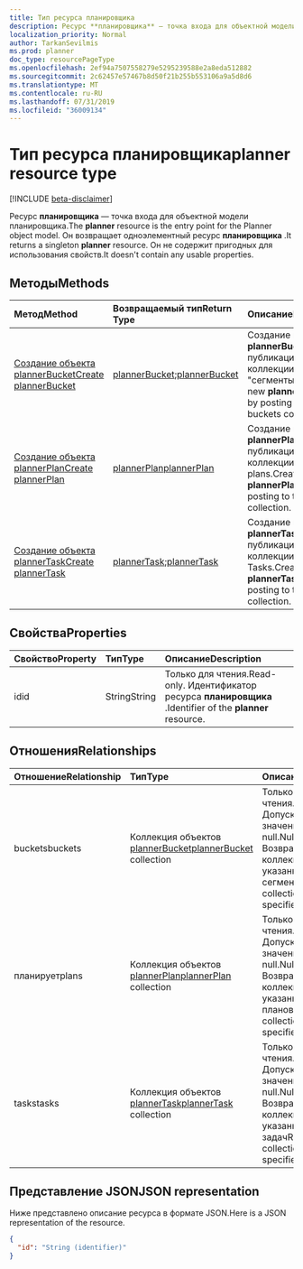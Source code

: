 ```yaml
---
title: Тип ресурса планировщика
description: Ресурс **планировщика** — точка входа для объектной модели планировщика. Он возвращает одноэлементный ресурс **планировщика** .  Он не содержит пригодных для использования свойств.
localization_priority: Normal
author: TarkanSevilmis
ms.prod: planner
doc_type: resourcePageType
ms.openlocfilehash: 2ef94a7507558279e5295239588e2a8eda512882
ms.sourcegitcommit: 2c62457e57467b8d50f21b255b553106a9a5d8d6
ms.translationtype: MT
ms.contentlocale: ru-RU
ms.lasthandoff: 07/31/2019
ms.locfileid: "36009134"
---
```

# <a name="planner-resource-type"></a><span data-ttu-id="39816-105">Тип ресурса планировщика</span><span class="sxs-lookup"><span data-stu-id="39816-105">planner resource type</span></span>

[!INCLUDE [beta-disclaimer](../../includes/beta-disclaimer.md)]

<span data-ttu-id="39816-106">Ресурс **планировщика** — точка входа для объектной модели планировщика.</span><span class="sxs-lookup"><span data-stu-id="39816-106">The **planner** resource is the entry point for the Planner object model.</span></span> <span data-ttu-id="39816-107">Он возвращает одноэлементный ресурс **планировщика** .</span><span class="sxs-lookup"><span data-stu-id="39816-107">It returns a singleton **planner** resource.</span></span>  <span data-ttu-id="39816-108">Он не содержит пригодных для использования свойств.</span><span class="sxs-lookup"><span data-stu-id="39816-108">It doesn't contain any usable properties.</span></span>


## <a name="methods"></a><span data-ttu-id="39816-109">Методы</span><span class="sxs-lookup"><span data-stu-id="39816-109">Methods</span></span>

| <span data-ttu-id="39816-110">Метод</span><span class="sxs-lookup"><span data-stu-id="39816-110">Method</span></span>           | <span data-ttu-id="39816-111">Возвращаемый тип</span><span class="sxs-lookup"><span data-stu-id="39816-111">Return Type</span></span>    |<span data-ttu-id="39816-112">Описание</span><span class="sxs-lookup"><span data-stu-id="39816-112">Description</span></span>|
|:---------------|:--------|:----------|
|[<span data-ttu-id="39816-113">Создание объекта plannerBucket</span><span class="sxs-lookup"><span data-stu-id="39816-113">Create plannerBucket</span></span>](../api/planner-post-buckets.md) |<span data-ttu-id="39816-114">[plannerBucket](plannerbucket.md);</span><span class="sxs-lookup"><span data-stu-id="39816-114">[plannerBucket](plannerbucket.md)</span></span>| <span data-ttu-id="39816-115">Создание нового **plannerBucket** путем публикации в коллекции "сегменты".</span><span class="sxs-lookup"><span data-stu-id="39816-115">Create a new **plannerBucket** by posting to the buckets collection.</span></span>|
|[<span data-ttu-id="39816-116">Создание объекта plannerPlan</span><span class="sxs-lookup"><span data-stu-id="39816-116">Create plannerPlan</span></span>](../api/planner-post-plans.md) |[<span data-ttu-id="39816-117">plannerPlan</span><span class="sxs-lookup"><span data-stu-id="39816-117">plannerPlan</span></span>](plannerplan.md)| <span data-ttu-id="39816-118">Создание нового **plannerPlan** путем публикации в коллекции plans.</span><span class="sxs-lookup"><span data-stu-id="39816-118">Create a new **plannerPlan** by posting to the plans collection.</span></span>|
|[<span data-ttu-id="39816-119">Создание объекта plannerTask</span><span class="sxs-lookup"><span data-stu-id="39816-119">Create plannerTask</span></span>](../api/planner-post-tasks.md) |<span data-ttu-id="39816-120">[plannerTask](plannertask.md);</span><span class="sxs-lookup"><span data-stu-id="39816-120">[plannerTask](plannertask.md)</span></span>| <span data-ttu-id="39816-121">Создание нового **plannerTask** путем публикации в коллекции Tasks.</span><span class="sxs-lookup"><span data-stu-id="39816-121">Create a new **plannerTask** by posting to the tasks collection.</span></span>|

## <a name="properties"></a><span data-ttu-id="39816-122">Свойства</span><span class="sxs-lookup"><span data-stu-id="39816-122">Properties</span></span>
| <span data-ttu-id="39816-123">Свойство</span><span class="sxs-lookup"><span data-stu-id="39816-123">Property</span></span>     | <span data-ttu-id="39816-124">Тип</span><span class="sxs-lookup"><span data-stu-id="39816-124">Type</span></span>   |<span data-ttu-id="39816-125">Описание</span><span class="sxs-lookup"><span data-stu-id="39816-125">Description</span></span>|
|:---------------|:--------|:----------|
|<span data-ttu-id="39816-126">id</span><span class="sxs-lookup"><span data-stu-id="39816-126">id</span></span>|<span data-ttu-id="39816-127">String</span><span class="sxs-lookup"><span data-stu-id="39816-127">String</span></span>| <span data-ttu-id="39816-128">Только для чтения.</span><span class="sxs-lookup"><span data-stu-id="39816-128">Read-only.</span></span> <span data-ttu-id="39816-129">Идентификатор ресурса **планировщика** .</span><span class="sxs-lookup"><span data-stu-id="39816-129">Identifier of the **planner** resource.</span></span>|

## <a name="relationships"></a><span data-ttu-id="39816-130">Отношения</span><span class="sxs-lookup"><span data-stu-id="39816-130">Relationships</span></span>
| <span data-ttu-id="39816-131">Отношение</span><span class="sxs-lookup"><span data-stu-id="39816-131">Relationship</span></span> | <span data-ttu-id="39816-132">Тип</span><span class="sxs-lookup"><span data-stu-id="39816-132">Type</span></span>   |<span data-ttu-id="39816-133">Описание</span><span class="sxs-lookup"><span data-stu-id="39816-133">Description</span></span>|
|:---------------|:--------|:----------|
|<span data-ttu-id="39816-134">buckets</span><span class="sxs-lookup"><span data-stu-id="39816-134">buckets</span></span>|<span data-ttu-id="39816-135">Коллекция объектов [plannerBucket](plannerbucket.md)</span><span class="sxs-lookup"><span data-stu-id="39816-135">[plannerBucket](plannerbucket.md) collection</span></span>| <span data-ttu-id="39816-136">Только для чтения.</span><span class="sxs-lookup"><span data-stu-id="39816-136">Read-only.</span></span> <span data-ttu-id="39816-137">Допускается значение null.</span><span class="sxs-lookup"><span data-stu-id="39816-137">Nullable.</span></span> <span data-ttu-id="39816-138">Возвращает коллекцию указанных сегментов</span><span class="sxs-lookup"><span data-stu-id="39816-138">Returns a collection of the specified buckets</span></span>|
|<span data-ttu-id="39816-139">планирует</span><span class="sxs-lookup"><span data-stu-id="39816-139">plans</span></span>|<span data-ttu-id="39816-140">Коллекция объектов [plannerPlan](plannerplan.md)</span><span class="sxs-lookup"><span data-stu-id="39816-140">[plannerPlan](plannerplan.md) collection</span></span>| <span data-ttu-id="39816-141">Только для чтения.</span><span class="sxs-lookup"><span data-stu-id="39816-141">Read-only.</span></span> <span data-ttu-id="39816-142">Допускается значение null.</span><span class="sxs-lookup"><span data-stu-id="39816-142">Nullable.</span></span> <span data-ttu-id="39816-143">Возвращает коллекцию указанных планов</span><span class="sxs-lookup"><span data-stu-id="39816-143">Returns a collection of the specified plans</span></span>|
|<span data-ttu-id="39816-144">tasks</span><span class="sxs-lookup"><span data-stu-id="39816-144">tasks</span></span>|<span data-ttu-id="39816-145">Коллекция объектов [plannerTask](plannertask.md)</span><span class="sxs-lookup"><span data-stu-id="39816-145">[plannerTask](plannertask.md) collection</span></span>| <span data-ttu-id="39816-146">Только для чтения.</span><span class="sxs-lookup"><span data-stu-id="39816-146">Read-only.</span></span> <span data-ttu-id="39816-147">Допускается значение null.</span><span class="sxs-lookup"><span data-stu-id="39816-147">Nullable.</span></span> <span data-ttu-id="39816-148">Возвращает коллекцию указанных задач</span><span class="sxs-lookup"><span data-stu-id="39816-148">Returns a collection of the specified tasks</span></span>|

## <a name="json-representation"></a><span data-ttu-id="39816-149">Представление JSON</span><span class="sxs-lookup"><span data-stu-id="39816-149">JSON representation</span></span>
<span data-ttu-id="39816-150">Ниже представлено описание ресурса в формате JSON.</span><span class="sxs-lookup"><span data-stu-id="39816-150">Here is a JSON representation of the resource.</span></span>

<!-- {
  "blockType": "resource",
  "optionalProperties": [

  ],
  "keyProperty": "id",
  "baseType":"microsoft.graph.entity",  
  "@odata.type": "microsoft.graph.planner"
}-->

```json
{
  "id": "String (identifier)"
}

```

<!-- uuid: 8fcb5dbc-d5aa-4681-8e31-b001d5168d79
2015-10-25 14:57:30 UTC -->
<!--
{
  "type": "#page.annotation",
  "description": "planner resource",
  "keywords": "",
  "section": "documentation",
  "tocPath": "",
  "suppressions": []
}
-->
